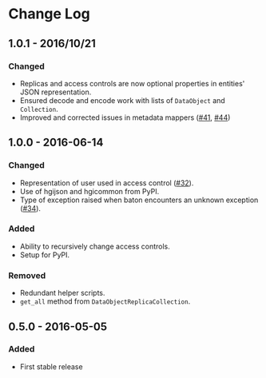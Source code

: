 # Change Log
## 1.0.1 - 2016/10/21
### Changed
- Replicas and access controls are now optional properties in entities' JSON representation.
- Ensured decode and encode work with lists of `DataObject` and `Collection`.
- Improved and corrected issues in metadata mappers ([#41](https://github.com/wtsi-hgi/python-baton-wrapper/issues/41), [#44](https://github.com/wtsi-hgi/python-baton-wrapper/issues/44))

## 1.0.0 - 2016-06-14
### Changed
- Representation of user used in access control ([#32](https://github.com/wtsi-hgi/python-baton-wrapper/issues/32)).
- Use of hgijson and hgicommon from PyPI.
- Type of exception raised when baton encounters an unknown exception ([#34](https://github.com/wtsi-hgi/python-baton-wrapper/issues/34)).

### Added
- Ability to recursively change access controls.
- Setup for PyPI.

### Removed
- Redundant helper scripts.
- `get_all` method from `DataObjectReplicaCollection`.


## 0.5.0 - 2016-05-05
### Added
- First stable release
